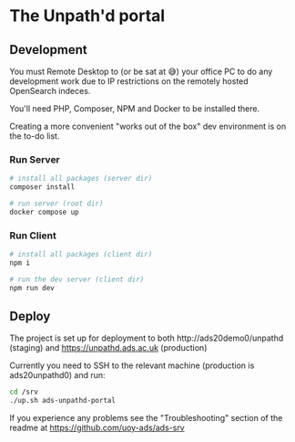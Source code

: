 # The Unpath'd portal

## Development

You must Remote Desktop to (or be sat at :sweat_smile:) your office PC to do any development work due to IP restrictions on the remotely hosted OpenSearch indeces.

You'll need PHP, Composer, NPM and Docker to be installed there.

Creating a more convenient "works out of the box" dev environment is on the to-do list.

### Run Server

``` bash
# install all packages (server dir)
composer install

# run server (root dir)
docker compose up

```

### Run Client

``` bash
# install all packages (client dir)
npm i

# run the dev server (client dir)
npm run dev
```

## Deploy

The project is set up for deployment to both http://ads20demo0/unpathd (staging) and https://unpathd.ads.ac.uk (production)

Currently you need to SSH to the relevant machine (production is ads20unpathd0) and run:

``` bash
cd /srv
./up.sh ads-unpathd-portal
```

If you experience any problems see the "Troubleshooting" section of the readme at https://github.com/uoy-ads/ads-srv

